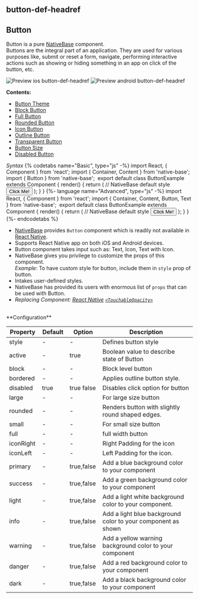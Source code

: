 ## button-def-headref
## Button

Button is a pure [NativeBase](https://nativebase.io/) component.<br />
Buttons are the integral part of an application. They are used for various purposes like, submit or reset a form, navigate, performing interactive actions such as showing or hiding something in an app on click of the button, etc.<br />


![Preview ios button-def-headref](https://raw.githubusercontent.com/GeekyAnts/NativeBase-KitchenSink/master/screenshots/ios/buttons.png)
![Preview android button-def-headref](https://raw.githubusercontent.com/GeekyAnts/NativeBase-KitchenSink/master/screenshots/android/buttons.png)

**Contents:**
* [Button Theme](Components.md#button-theme-headref)
* [Block Button](Components.md#button-block-headref)
* [Full Button](Components.md#button-full-headref)
* [Rounded Button](Components.md#button-rounded-headref)
* [Icon Button](Components.md#button-icon-headref)
* [Outline Button](Components.md#button-outline-headref)
* [Transparent Button](Components.md#button-transparent-headref)
* [Button Size](Components.md#button-size-headref)
* [Disabled Button](Components.md#button-disabled-headref)


*Syntax*
{% codetabs name="Basic", type="js" -%}
import React, { Component } from 'react';
import { Container, Content } from 'native-base';
import { Button } from 'native-base';
​
export default class ButtonExample extends Component {
    render() {
        return (
            <Container>
                <Content>
                    // NativeBase default style
                    <Button>
                        <Text>Click Me! </Text>
                    </Button>
                </Content>
            </Container>
        );
    }
}
{%- language name="Advanced", type="js" -%}
import React, { Component } from 'react';
import { Container, Content, Button, Text } from 'native-base';
​
export default class ButtonExample extends Component {
    render() {
        return (
            <Container>
                <Content>
                    // NativeBase default style
                    <Button>
                      <Text> Click Me! </Text>
                    </Button>
                </Content>
            </Container>
        );
    }
}
{%- endcodetabs %}<br />
* [NativeBase](https://nativebase.io/) provides <code>Button</code> component which is readily not available in [React Native](https://facebook.github.io/react-native/).
* Supports React Native app on both iOS and Android devices.
* Button component takes input such as: Text, Icon, Text with Icon.
* NativeBase gives you privilege to customize the props of this component.<br />
  *Example*: To have custom style for button, include them in <code>style</code> prop of button.
* Intakes user-defined styles.
* NativeBase has provided its users with enormous list of <code>props</code> that can be used with Button.
* *Replacing Component: [React Native](https://facebook.github.io/react-native/) [<code>&lt;TouchableOpacity></code>](https://facebook.github.io/react-native/docs/touchableopacity.html)*

<br />
**Configuration**

<table class = "table table-bordered">
        <thead>
            <tr>
                <th>Property</th>
                <th>Default</th>
                <th>Option</th>
                <th width="50%">Description</th>
            </tr>
        </thead>
        <tbody>
            <tr>
                <td>style</td>
                <td> - </td>
                <td> - </td>
                <td>Defines button style</td>
            </tr>
            <tr>
                <td>active</td>
                <td> - </td>
                <td> true </td>
                <td>Boolean value to describe state of Button</td>
            </tr>
            <tr>
                <td>block</td>
                <td> - </td>
                <td> - </td>
                <td>
                    Block level button
                </td>
            </tr>
            <tr>
                <td>bordered</td>
                <td> - </td>
                <td> - </td>
                <td>
                    Applies outline button style.
                </td>
            </tr>
            <tr>
                <td>disabled</td>
                <td> true </td>
                <td> true false </td>
                <td>
                    Disables click option for button
                </td>
            </tr>
            <tr>
                <td>large</td>
                <td> - </td>
                <td> - </td>
                <td>
                    For large size button
                </td>
            </tr>
            <tr>
                <td>rounded</td>
                <td> - </td>
                <td> - </td>
                <td>
                    Renders button with slightly round shaped edges.
                </td>
            </tr>
            <tr>
                <td>small</td>
                <td> - </td>
                <td> - </td>
                <td>
                    For small size button
                </td>
            </tr>
            <tr>
                <td>full</td>
                <td> - </td>
                <td> - </td>
                <td>
                    full width button
                </td>
            </tr>
            <tr>
                <td>iconRight</td>
                <td> - </td>
                <td> - </td>
                <td>
                    Right Padding for the icon
                </td>
            </tr>
            <tr>
                <td>iconLeft</td>
                <td> - </td>
                <td> - </td>
                <td>
                    Left Padding for the icon.
                </td>
            </tr>
            <tr>
                <td>primary</td>
                <td> - </td>
                <td> true,false </td>
                <td>
                    Add a blue background color to your component
                </td>
            </tr>
            <tr>
                <td>success</td>
                <td> - </td>
                <td> true,false </td>
                <td>
                    Add a green background color to your component
                </td>
            </tr>
            <tr>
                <td>light</td>
                <td> - </td>
                <td> true,false </td>
                <td>
                    Add a light white background color to your component.
                </td>
            </tr>
            <tr>
                <td>info</td>
                <td> - </td>
                <td> true,false </td>
                <td>
                    Add a light blue background color to your component as shown
                </td>
            </tr>
            <tr>
                <td>warning</td>
                <td> - </td>
                <td> true,false </td>
                <td>
                    Add a yellow warning background color to your component
                </td>
            </tr>
            <tr>
                <td>danger</td>
                <td> - </td>
                <td> true,false </td>
                <td>
                    Add a red background color to your component
                </td>
            </tr>
            <tr>
                <td>dark</td>
                <td> - </td>
                <td> true,false </td>
                <td>
                    Add a black background color to your component
                </td>
            </tr>
        </tbody>
    </table><br />
